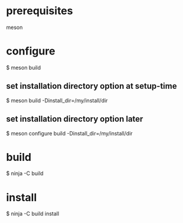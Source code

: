 # prerequisites

meson

# configure

$ meson build

## set installation directory option at setup-time

$ meson build -Dinstall_dir=/my/install/dir

## set installation directory option later

$ meson configure build -Dinstall_dir=/my/install/dir

# build

$ ninja -C build

# install

$ ninja -C build install
